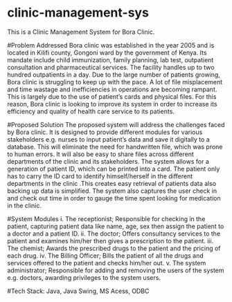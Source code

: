 # clinic-management-sys
This is a Clinic Management System for Bora Clinic.

#Problem Addressed
Bora clinic was established in the year 2005 and is located in Kilifi county, Gongoni ward by the
government of Kenya. Its mandate include child immunization, family planning, lab test,
outpatient consultation and pharmaceutical services. The facility handles up to two hundred
outpatients in a day.
Due to the large number of patients growing, Bora clinic is struggling to keep up with the pace. A
lot of file misplacement and time wastage and inefficiencies in operations are becoming rampant.
This is largely due to the use of patient’s cards and physical files.
For this reason, Bora clinic is looking to improve its system in order to increase its efficiency and
quality of health care service to its patients.

#Proposed Solution
The proposed system will address the challenges faced by Bora clinic. It is designed to provide
different modules for various stakeholders e.g. nurses to input patient’s data and save it digitally
to a database. This will eliminate the need for handwritten file, which was prone to human errors.
It will also be easy to share files across different departments of the clinic and its stakeholders.
The system allows for a generation of patient ID, which can be printed into a card. The patient
only has to carry the ID card to identify himself/herself in the different departments in the clinic
.This creates easy retrieval of patients data also backing up data is simplified. The system also
captures the user check in and check out time in order to gauge the time spent looking for
medication in the clinic.

#System Modules
i. The receptionist; Responsible for checking in the patient, capturing patient data like
name, age, sex then assign the patient to a doctor and a patient ID.
ii. The doctor; Offers consultancy services to the patient and examines him/her then gives a
prescription to the patient.
iii. The chemist; Awards the prescribed drugs to the patient and the pricing of each drug.
iv. The Billing Officer; Bills the patient of all the drugs and services offered to the patient and
checks him/her out.
v. The system administrator; Responsible for adding and removing the users of the system
e.g. doctors, awarding privileges to the system users.

#Tech Stack:
Java, Java Swing, MS Acess, ODBC
